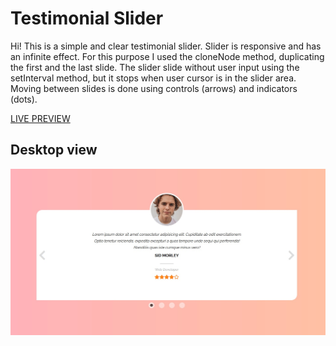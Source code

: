 # Testimonial Slider

Hi! This is a simple and clear testimonial slider. Slider is responsive and has an infinite effect. For this purpose I used the cloneNode method, duplicating the first and the last slide. The slider slide without user input using the setInterval method, but it stops when user cursor is in the slider area. Moving between slides is done using controls (arrows) and indicators (dots).

[LIVE PREVIEW](https://testimonialslider-tediko.netlify.app/)


## Desktop view
![Desktop view of my project](https://raw.githubusercontent.com/tediko/testimonialSlider/master/assets/desktop-view.jpg)